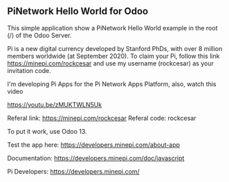 PiNetwork Hello World for Odoo
-----------------

This simple application show a PiNetwork Hello World example in the root (/) of the Odoo Server.

Pi is a new digital currency developed by Stanford PhDs, with over 8 million members worldwide (at September 2020). To claim your Pi, follow this link https://minepi.com/rockcesar and use my username (rockcesar) as your invitation code.

I'm developing Pi Apps for the Pi Network Apps Platform, also, watch this video

https://youtu.be/zMUKTWLN5Uk

Referal link: https://minepi.com/rockcesar
Referal code: rockcesar

To put it work, use Odoo 13.

Test the app here: https://developers.minepi.com/about-app

Documentation: https://developers.minepi.com/doc/javascript

Pi Developers: https://developers.minepi.com/

